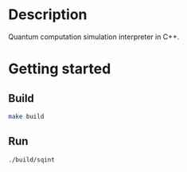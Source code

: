 # Description
Quantum computation simulation interpreter in C++.

# Getting started
## Build
```sh
make build
```
## Run
```sh
./build/sqint
```
